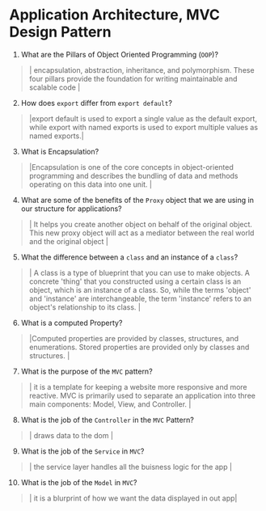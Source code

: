 # Application Architecture, MVC Design Pattern
01. What are the Pillars of Object Oriented Programming (`OOP`)?
  
  > | encapsulation, abstraction, inheritance, and polymorphism. These four pillars provide the foundation for writing maintainable and scalable code |

02. How does `export` differ from `export default`?
  
  > |export default is used to export a single value as the default export, while export with named exports is used to export multiple values as named exports.|

03. What is Encapsulation?
  
  > |Encapsulation is one of the core concepts in object-oriented programming and describes the bundling of data and methods operating on this data into one unit. |

04. What are some of the benefits of the `Proxy` object that we are using in our structure for applications?
  
  > | It helps you create another object on behalf of the original object. This new proxy object will act as a mediator between the real world and the original object |

05. What the difference between a `class` and an instance of a `class`?
  
  > | A class is a type of blueprint that you can use to make objects. A concrete 'thing' that you constructed using a certain class is an object, which is an instance of a class. So, while the terms 'object' and 'instance' are interchangeable, the term 'instance' refers to an object's relationship to its class. |

06. What is a computed Property?
  
  > |Computed properties are provided by classes, structures, and enumerations. Stored properties are provided only by classes and structures. |

07. What is the purpose of the `MVC` pattern?
  
  > | it is a template for keeping a website more responsive and more reactive.
   MVC is primarily used to separate an application into three main components: Model, View, and Controller. |

08. What is the job of the `Controller` in the `MVC` Pattern?
  
  > | draws data to the dom |

09. What is the job of the `Service` in `MVC`?
  
  > | the service layer handles all the buisness logic for the app |

10. What is the job of the `Model` in `MVC`?
  
  > | it is  a blurprint of how we want the data displayed in out app|
